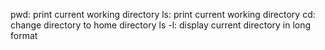  pwd: print current working directory
 ls: print current working directory
 cd: change directory to home directory
 ls -l: display current directory in long format 
